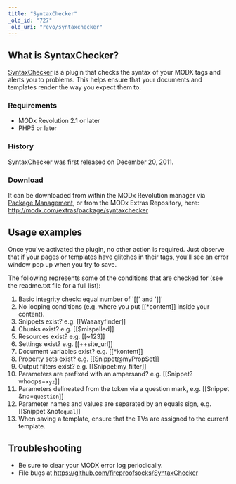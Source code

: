 ```yaml
---
title: "SyntaxChecker"
_old_id: "727"
_old_uri: "revo/syntaxchecker"
---
```


## What is SyntaxChecker?

[SyntaxChecker](http://modx.com/extras/package/syntaxchecker) is a plugin that checks the syntax of your MODX tags and alerts you to problems. This helps ensure that your documents and templates render the way you expect them to.

### Requirements

- MODx Revolution 2.1 or later
- PHP5 or later

### History

SyntaxChecker was first released on December 20, 2011.

### Download

It can be downloaded from within the MODx Revolution manager via [Package Management](developing-in-modx/advanced-development/package-management "Package Management"), or from the MODx Extras Repository, here: <http://modx.com/extras/package/syntaxchecker>

## Usage examples

Once you've activated the plugin, no other action is required. Just observe that if your pages or templates have glitches in their tags, you'll see an error window pop up when you try to save.

The following represents some of the conditions that are checked for (see the readme.txt file for a full list):

1. Basic integrity check: equal number of '\[\[' and '\]\]'
2. No looping conditions (e.g. where you put \[\[\*content\]\] inside your content).
3. Snippets exist? e.g. \[\[Waaaayfinder\]\]
4. Chunks exist? e.g. \[\[$mispelled\]\]
5. Resources exist? e.g. \[\[~123\]\]
6. Settings exist? e.g. \[\[++site\_url\]\]
7. Document variables exist? e.g. \[\[\*kontent\]\]
8. Property sets exist? e.g. \[\[Snippet@myPropSet\]\]
9. Output filters exist? e.g. \[\[Snippet:my\_filter\]\]
10. Parameters are prefixed with an ampersand? e.g. \[\[Snippet? whoops=`xyz`\]\]
11. Parameters delineated from the token via a question mark, e.g. \[\[Snippet &no=`question`\]\]
12. Parameter names and values are separated by an equals sign, e.g. \[\[Snippet &not`equal`\]\]
13. When saving a template, ensure that the TVs are assigned to the current template.

## Troubleshooting

- Be sure to clear your MODX error log periodically.
- File bugs at <https://github.com/fireproofsocks/SyntaxChecker>
